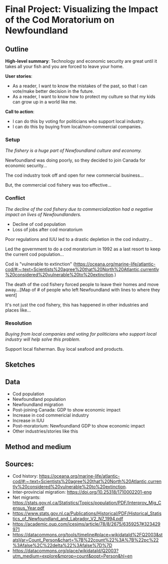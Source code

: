 # Final Project: Visualizing the Impact of the Cod Moratorium on Newfoundland

## Outline

**High-level summary**: Technology and economic security are great until it takes all your fish and you are forced to leave your home. 

**User stories**: 
- As a reader, I want to know the mistakes of the past, so that I can vote/make better decision in the future. 
- As a reader, I want to know how to protect my culture so that my kids can grow up in a world like me. 

**Call to action**: 
- I can do this by voting for politicians who support local industry. 
- I can do this by buying from local/non-commercial companies. 

### Setup 
_The fishery is a huge part of Newfoundland culture and economy._ 

Newfoundland was doing poorly, so they decided to join Canada for economic security...

The cod industry took off and open for new commercial business...

But, the commercial cod fishery was too effective...

### Conflict
_The decline of the cod fishery due to commercialization had a negative impact on lives of Newfoundlanders._
- Decline of cod population
- Loss of jobs after cod moratorium

Poor regulations and IUU led to a drastic depletion in the cod industry...

Led the government to do a cod moratorium in 1992 as a last resort to keep the current cod population...

Cod is "vulnerable to extinction" (https://oceana.org/marine-life/atlantic-cod/#:~:text=Scientists%20agree%20that%20North%20Atlantic,currently%20considered%20vulnerable%20to%20extinction.)

The death of the cod fishery forced people to leave their homes and move away...[Map of # of people who left Newfoundland with lines to where they went]

It's not just the cod fishery, this has happened in other industries and places like...

### Resolution
_Buying from local companies and voting for politicians who support local industry will help solve this problem._

Support local fisherman. Buy local seafood and products. 

## Sketches

## Data

- Cod population
- Newfoundland population
- Newfoundland migration
- Post-joining Canada: GDP to show economic impact
- Increase in cod commericial industry
- Increase in IUU
- Post-moratorium: Newfoundland GDP to show economic impact
- Other industries/stories like this 

## Method and medium

## Sources: 

- Cod history: https://oceana.org/marine-life/atlantic-cod/#:~:text=Scientists%20agree%20that%20North%20Atlantic,currently%20considered%20vulnerable%20to%20extinction. 
- Inter-provincial migration: https://doi.org/10.25318/1710002201-eng
- Net migrants: https://stats.gov.nl.ca/Statistics/Topics/population/PDF/Interprov_Mig_Census_Year.pdf
- https://www.stats.gov.nl.ca/Publications/Historical/PDF/Historical_Statistics_of_Newfoundland_and_Labrador_V2_N7_1994.pdf
- https://academic.oup.com/icesjms/article/78/8/2675/6359257#323429971
- https://datacommons.org/tools/timeline#place=wikidataId%2FQ2003&statsVar=Count_Person&chart=%7B%22count%22%3A%7B%22pc%22%3Afalse%2C%22delta%22%3Afalse%7D%7D
- https://datacommons.org/place/wikidataId/Q2003?utm_medium=explore&mprop=count&popt=Person&hl=en 
